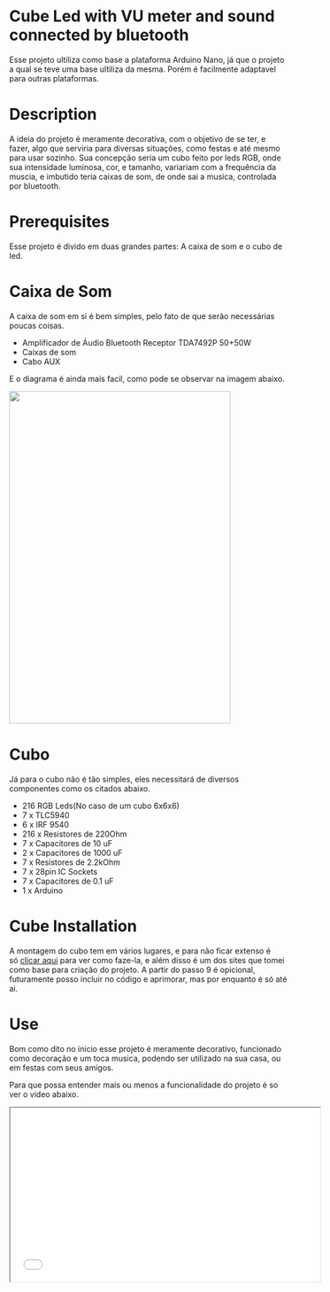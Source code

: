 # Cube Led with VU meter and sound connected by bluetooth

 Esse projeto ultiliza como base a plataforma Arduino Nano, já que o projeto a qual se teve uma base ultiliza da mesma. Porém é facilmente adaptavel para outras plataformas.

# Description 

A ideia do projeto é meramente decorativa, com o objetivo de se ter, e fazer, algo que serviria para diversas situações, como festas e até mesmo para usar sozinho. Sua concepção seria um cubo feito por leds RGB, onde sua intensidade luminosa, cor, e tamanho, variariam com a frequência da muscia, e imbutido teria caixas de som, de onde sai a musica, controlada por bluetooth.

# Prerequisites 

Esse projeto é divido em duas grandes partes: A caixa de som e o cubo de led.

# Caixa de Som

A caixa de som em si é bem simples, pelo fato de que serão necessárias poucas coisas.
<ul>
<li>Amplificador de &Aacute;udio Bluetooth Receptor TDA7492P 50+50W</li>
<li>Caixas de som</li>
<li>Cabo AUX</li>
</ul>
E o diagrama é ainda mais facil, como pode se observar na imagem abaixo.

<p><img src="https://github.com/LilianSSanson/Cube-Led-Com-VU-Meter-Via-Bluethooth/blob/master/Amplificador%20de%20%C3%81udio%20Bluetooth.jpg" width="400" height="600" /></p>

# Cubo 

<p>J&aacute; para o cubo n&atilde;o &eacute; t&atilde;o simples, eles necessitar&aacute; de diversos componentes como os citados abaixo.</p>
<ul>
<li>216 RGB Leds(No caso de um cubo 6x6x6)</li>
<li>7 x TLC5940</li>
<li>6 x IRF 9540</li>
<li>216 x Resistores de 220Ohm</li>
<li>7 x Capacitores de 10 uF</li>
<li>2 x Capacitores de 1000 uF</li>
<li>7 x Resistores de 2.2kOhm</li>
<li>7 x 28pin IC Sockets</li>
<li>7 x Capacitores de 0.1 uF&nbsp;</li>
<li>1 x Arduino</li>
</ul>

# Cube Installation

<p>A montagem do cubo tem em v&aacute;rios lugares, e para n&atilde;o ficar extenso &eacute; s&oacute;&nbsp;<a href="https://www.instructables.com/id/RGB-LED-Cube-With-Bluetooth-App-AnimationCreator/">clicar aqui</a>&nbsp;para ver como faze-la, e al&eacute;m disso &eacute; um dos sites que tomei como base para cria&ccedil;&atilde;o do projeto. A partir do passo 9 &eacute; opicional, futuramente posso incluir no c&oacute;digo e aprimorar, mas por enquanto &eacute; s&oacute; at&eacute; ai.</p>

# Use

Bom como dito no inicio esse projeto é meramente decorativo, funcionado como decoração e um toca musica, podendo ser utilizado na sua casa, ou em festas com seus amigos.

Para que possa entender mais ou menos a funcionalidade do projeto é so ver o video abaixo.
<p><iframe src="//www.youtube.com/embed/hyaItBO_Ryo" width="560" height="314" allowfullscreen="allowfullscreen"></iframe></p>

